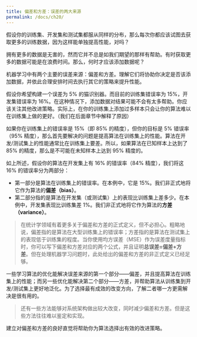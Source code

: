 ```yaml
---
title: 偏差和方差：误差的两大来源
permalink: /docs/ch20/
---
```


假设你的训练集、开发集和测试集都服从同样的分布，那么每次你都应该试图去获取更多的训练数据，因为这样能单独提高性能，对吗？

拥有更多的数据是无害的，然而它并不总是如我们期望的那样有帮助。有时获取更多的数据可能是在浪费时间。那么，何时才应该添加数据呢？

机器学习中有两个主要的误差来源：偏差和方差。理解它们将协助你决定是否该添加数据，并依此合理安排时间去执行其它的策略来提升性能。

假设你希望构建一个误差为 5% 的猫识别器。而目前的训练集错误率为 15%，开发集错误率为 16%。在这种情况下，添加数据对结果可能不会有太多帮助。你应该关注其他改进策略。实际上，在你的训练集上添加过多样本只会让你的算法难以在训练集上做的更好。（我们在后面章节中解释了原因）

如果你在训练集上的错误率是 15%（即 85% 的精度），但你的目标是 5% 错误率（95% 精度），那么首先要解决的问题是提高算法在训练集上的性能。算法在开发/测试集上的性能通常比在训练集上要差。所以，如果算法在已知样本上达到了 85% 的精度，那么是不可能在未知样本上达到 95% 精度的。

如上所述，假设你的算法在开发集上有  16% 的错误率（84% 精度），我们将这 16% 的错误率分为两部分：

- 第一部分是算法在训练集上的错误率。在本例中，它是 15%。我们非正式地将它作为算法的**偏差（bias）**。
- 第二部分指的是算法在开发集（或测试集）上的表现比训练集上差多少。在本例中，开发集表现比训练集差 1%。我们非正式地将它作为算法的**方差（variance）**。

> 在统计学领域有着更多关于偏差和方差的正式定义，但不必担心。粗略地说，偏差指的是算法在大型训练集上的错误率；方差指的是算法在测试集上的表现低于训练集的程度。当你使用均方误差（MSE）作为误差度量指标时，你可以写下偏差和方差对应的两个公式，并且证明**总误差=偏差+方差**。但在处理机器学习问题时，此处给出的偏差和方差的非正式定义已经足够。

一些学习算法的优化能解决误差来源的第一个部分——偏差，并且提高算法在训练集上的性能；而另一些优化能解决第二个部分——方差，并帮助算法从训练集到开发/测试集上更好地泛化。为了选择最有成效的改变方向，了解二者哪一方更需解决是很有用的。

> 还有一些方法能够对系统架构做出较大改变，同时减少偏差和方差。但是这些方法往往难以鉴定和实现。

建立对偏差和方差的良好直觉将帮助你为算法选择出有效的改进策略。
